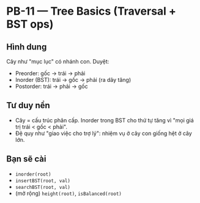 # PB-11 — Tree Basics (Traversal + BST ops)

## Hình dung
Cây như "mục lục" có nhánh con. Duyệt:
- Preorder: gốc → trái → phải
- Inorder (BST): trái → gốc → phải (ra dãy tăng)
- Postorder: trái → phải → gốc

## Tư duy nền
- Cây = cấu trúc phân cấp. Inorder trong BST cho thứ tự tăng vì "mọi giá trị trái < gốc < phải".
- Đệ quy như "giao việc cho trợ lý": nhiệm vụ ở cây con giống hệt ở cây lớn.

## Bạn sẽ cài
- `inorder(root)`
- `insertBST(root, val)`
- `searchBST(root, val)`
- (mở rộng) `height(root)`, `isBalanced(root)`
